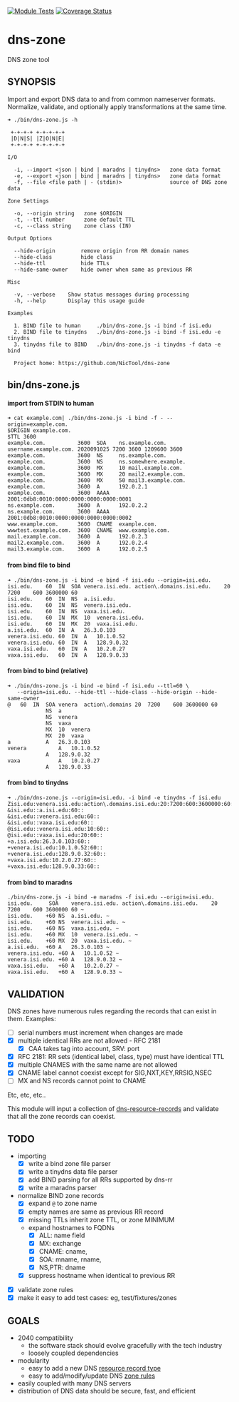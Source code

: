 [![Module Tests](https://github.com/NicTool/dns-zone/actions/workflows/ci.yml/badge.svg)](https://github.com/NicTool/dns-zone/actions/workflows/ci.yml)
[![Coverage Status](https://coveralls.io/repos/github/NicTool/dns-zone/badge.svg?branch=master)](https://coveralls.io/github/NicTool/dns-zone?branch=master)

# dns-zone

DNS zone tool

## SYNOPSIS

Import and export DNS data to and from common nameserver formats. Normalize, validate, and optionally apply transformations at the same time.


````
➜ ./bin/dns-zone.js -h

 +-+-+-+ +-+-+-+-+
 |D|N|S| |Z|O|N|E|
 +-+-+-+ +-+-+-+-+

I/O

  -i, --import <json | bind | maradns | tinydns>   zone data format
  -e, --export <json | bind | maradns | tinydns>   zone data format
  -f, --file <file path | - (stdin)>               source of DNS zone data

Zone Settings

  -o, --origin string   zone $ORIGIN
  -t, --ttl number      zone default TTL
  -c, --class string    zone class (IN)

Output Options

  --hide-origin        remove origin from RR domain names
  --hide-class         hide class
  --hide-ttl           hide TTLs
  --hide-same-owner    hide owner when same as previous RR

Misc

  -v, --verbose    Show status messages during processing
  -h, --help       Display this usage guide

Examples

  1. BIND file to human     ./bin/dns-zone.js -i bind -f isi.edu
  2. BIND file to tinydns   ./bin/dns-zone.js -i bind -f isi.edu -e tinydns
  3. tinydns file to BIND   ./bin/dns-zone.js -i tinydns -f data -e bind

  Project home: https://github.com/NicTool/dns-zone
````

## bin/dns-zone.js

#### import from STDIN to human

````
➜ cat example.com| ./bin/dns-zone.js -i bind -f - --origin=example.com.
$ORIGIN example.com.
$TTL 3600
example.com.          3600  SOA    ns.example.com. username.example.com. 2020091025 7200 3600 1209600 3600
example.com.          3600  NS     ns.example.com.
example.com.          3600  NS     ns.somewhere.example.
example.com.          3600  MX     10 mail.example.com.
example.com.          3600  MX     20 mail2.example.com.
example.com.          3600  MX     50 mail3.example.com.
example.com.          3600  A      192.0.2.1
example.com.          3600  AAAA   2001:0db8:0010:0000:0000:0000:0000:0001
ns.example.com.       3600  A      192.0.2.2
ns.example.com.       3600  AAAA   2001:0db8:0010:0000:0000:0000:0000:0002
www.example.com.      3600  CNAME  example.com.
wwwtest.example.com.  3600  CNAME  www.example.com.
mail.example.com.     3600  A      192.0.2.3
mail2.example.com.    3600  A      192.0.2.4
mail3.example.com.    3600  A      192.0.2.5
````

#### from bind file to bind

````
➜ ./bin/dns-zone.js -i bind -e bind -f isi.edu --origin=isi.edu.
isi.edu.    60  IN  SOA venera.isi.edu. action\.domains.isi.edu.    20  7200    600 3600000 60
isi.edu.    60  IN  NS  a.isi.edu.
isi.edu.    60  IN  NS  venera.isi.edu.
isi.edu.    60  IN  NS  vaxa.isi.edu.
isi.edu.    60  IN  MX  10  venera.isi.edu.
isi.edu.    60  IN  MX  20  vaxa.isi.edu.
a.isi.edu.  60  IN  A   26.3.0.103
venera.isi.edu. 60  IN  A   10.1.0.52
venera.isi.edu. 60  IN  A   128.9.0.32
vaxa.isi.edu.   60  IN  A   10.2.0.27
vaxa.isi.edu.   60  IN  A   128.9.0.33
````

#### from bind to bind (relative)

````
➜ ./bin/dns-zone.js -i bind -e bind -f isi.edu --ttl=60 \
   --origin=isi.edu. --hide-ttl --hide-class --hide-origin --hide-same-owner
@   60  IN  SOA venera  action\.domains 20  7200    600 3600000 60
            NS  a
            NS  venera
            NS  vaxa
            MX  10  venera
            MX  20  vaxa
a           A   26.3.0.103
venera          A   10.1.0.52
            A   128.9.0.32
vaxa            A   10.2.0.27
            A   128.9.0.33
````


#### from bind to tinydns

````
➜ ./bin/dns-zone.js --origin=isi.edu. -i bind -e tinydns -f isi.edu
Zisi.edu:venera.isi.edu:action\.domains.isi.edu:20:7200:600:3600000:60:60::
&isi.edu::a.isi.edu:60::
&isi.edu::venera.isi.edu:60::
&isi.edu::vaxa.isi.edu:60::
@isi.edu::venera.isi.edu:10:60::
@isi.edu::vaxa.isi.edu:20:60::
+a.isi.edu:26.3.0.103:60::
+venera.isi.edu:10.1.0.52:60::
+venera.isi.edu:128.9.0.32:60::
+vaxa.isi.edu:10.2.0.27:60::
+vaxa.isi.edu:128.9.0.33:60::
````

#### from bind to maradns

````
./bin/dns-zone.js -i bind -e maradns -f isi.edu --origin=isi.edu.
isi.edu.     SOA    venera.isi.edu. action\.domains.isi.edu.    20  7200    600 3600000 60 ~
isi.edu.    +60 NS  a.isi.edu. ~
isi.edu.    +60 NS  venera.isi.edu. ~
isi.edu.    +60 NS  vaxa.isi.edu. ~
isi.edu.    +60 MX  10  venera.isi.edu. ~
isi.edu.    +60 MX  20  vaxa.isi.edu. ~
a.isi.edu.  +60 A   26.3.0.103 ~
venera.isi.edu. +60 A   10.1.0.52 ~
venera.isi.edu. +60 A   128.9.0.32 ~
vaxa.isi.edu.   +60 A   10.2.0.27 ~
vaxa.isi.edu.   +60 A   128.9.0.33 ~
````

## VALIDATION

DNS zones have numerous rules regarding the records that can exist in them. Examples:

- [ ] serial numbers must increment when changes are made
- [x] multiple identical RRs are not allowed - RFC 2181
    - [x] CAA takes tag into account, SRV: port
- [x] RFC 2181: RR sets (identical label, class, type) must have identical TTL
- [x] multiple CNAMES with the same name are not allowed
- [x] CNAME label cannot coexist except for SIG,NXT,KEY,RRSIG,NSEC
- [ ] MX and NS records cannot point to CNAME

Etc, etc, etc..

This module will input a collection of [dns-resource-records](https://github.com/NicTool/dns-resource-record) and validate that all the zone records can coexist.


## TODO

- importing
    - [x] write a bind zone file parser
    - [x] write a tinydns data file parser
    - [x] add BIND parsing for all RRs supported by dns-rr
    - [x] write a maradns parser
- normalize BIND zone records
    - [x] expand `@` to zone name
    - [x] empty names are same as previous RR record
    - [x] missing TTLs inherit zone TTL, or zone MINIMUM
    - expand hostnames to FQDNs
        - [x] ALL: name field
        - [x] MX: exchange
        - [x] CNAME: cname,
        - [x] SOA: mname, rname,
        - [x] NS,PTR: dname
    - [x] suppress hostname when identical to previous RR
- [x] validate zone rules
- [x] make it easy to add test cases: eg, test/fixtures/zones

## GOALS

- 2040 compatibility
    + the software stack should evolve gracefully with the tech industry
    + loosely coupled dependencies
- modularity
    + easy to add a new DNS [resource record type](https://github.com/NicTool/dns-resource-record)
    + easy to add/modify/update DNS [zone rules](https://github.com/NicTool/dns-zone)
- easily coupled with many DNS servers
- distribution of DNS data should be secure, fast, and efficient
